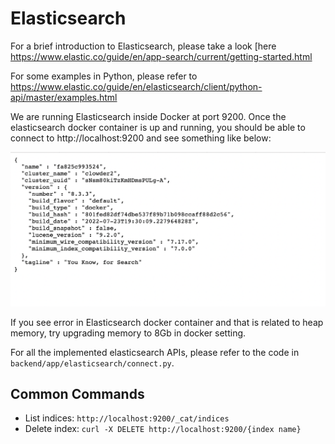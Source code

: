 # Elasticsearch

For a brief introduction to Elasticsearch, please take a look [here https://www.elastic.co/guide/en/app-search/current/getting-started.html

For some examples in Python, please refer to https://www.elastic.co/guide/en/elasticsearch/client/python-api/master/examples.html

We are running Elasticsearch inside Docker at port 9200. Once the elasticsearch docker container is up and running,
you should be able to connect to http://localhost:9200 and see something like below:

![Connect to elasticsearch](../assets/images/elasticsearch1.png)

If you see error in Elasticsearch docker container and that is related to heap memory, try upgrading memory to
8Gb in docker setting.

For all the implemented elasticsearch APIs, please refer to the code in `backend/app/elasticsearch/connect.py`.

## Common Commands

* List indices: `http://localhost:9200/_cat/indices`
* Delete index: `curl -X DELETE http://localhost:9200/{index name}`
